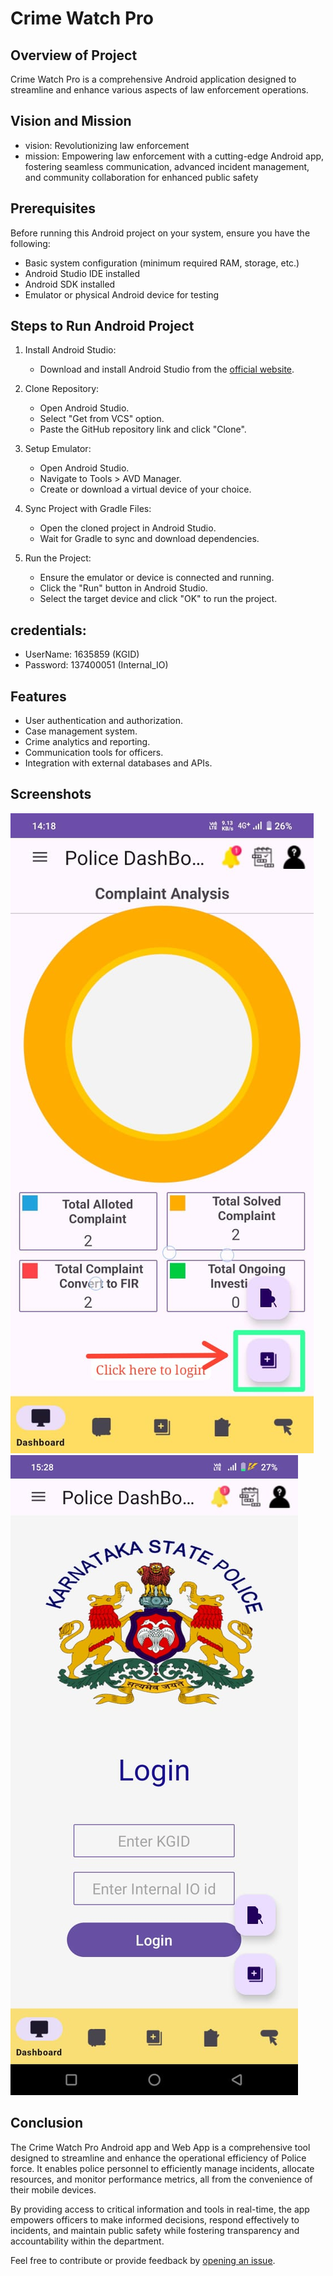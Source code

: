 # Crime Watch Pro

## Overview of Project
Crime Watch Pro is a comprehensive Android application designed to streamline and enhance various aspects of law enforcement operations.

## Vision and Mission
- vision: Revolutionizing law enforcement
- mission: Empowering law enforcement with a cutting-edge Android app, fostering seamless communication, advanced incident management, and community collaboration for enhanced public safety

## Prerequisites
Before running this Android project on your system, ensure you have the following:
- Basic system configuration (minimum required RAM, storage, etc.)
- Android Studio IDE installed
- Android SDK installed
- Emulator or physical Android device for testing

## Steps to Run Android Project

1. Install Android Studio:
   - Download and install Android Studio from the [official website](https://developer.android.com/studio).

2. Clone Repository:
   - Open Android Studio.
   - Select "Get from VCS" option.
   - Paste the GitHub repository link and click "Clone".

3. Setup Emulator:
   - Open Android Studio.
   - Navigate to Tools > AVD Manager.
   - Create or download a virtual device of your choice.

4. Sync Project with Gradle Files:
   - Open the cloned project in Android Studio.
   - Wait for Gradle to sync and download dependencies.

5. Run the Project:
   - Ensure the emulator or device is connected and running.
   - Click the "Run" button in Android Studio.
   - Select the target device and click "OK" to run the project.

## credentials:
   - UserName: 1635859 (KGID)
   - Password: 137400051 (Internal_IO)

## Features
- User authentication and authorization.
- Case management system.
- Crime analytics and reporting.
- Communication tools for officers.
- Integration with external databases and APIs.

## Screenshots
![Screenshot 1](https://github.com/Ltrsoft2019/Police_Mannagement_System/blob/master/app/src/main/res/drawable/dash.jpg)
![Screenshot 2](https://github.com/Ltrsoft2019/Police_Mannagement_System/blob/master/app/src/main/res/drawable/login.jpg)

## Conclusion
The Crime Watch Pro Android app and Web App is a comprehensive tool designed to streamline and enhance the operational efficiency of Police force. It enables police personnel to efficiently manage incidents, allocate resources, and monitor performance metrics, all from the convenience of their mobile devices. 

By providing access to critical information and tools in real-time, the app empowers officers to make informed decisions, respond effectively to incidents, and maintain public safety while fostering transparency and accountability within the department.

Feel free to contribute or provide feedback by [opening an issue](https://github.com/yourusername/police-management-system/issues).
